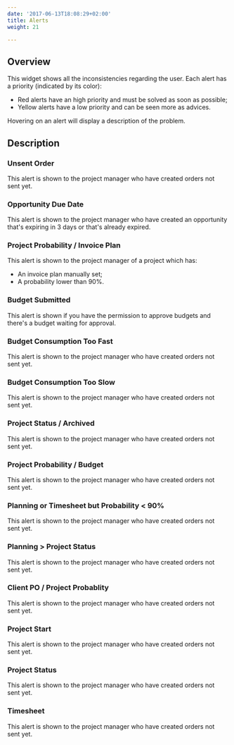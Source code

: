 ```yaml
---
date: '2017-06-13T18:08:29+02:00'
title: Alerts
weight: 21

---
```

## Overview

This widget shows all the inconsistencies regarding the user. Each alert has a priority (indicated by its color):

* Red alerts have an high priority and must be solved as soon as possible;
* Yellow alerts have a low priority and can be seen more as advices.

Hovering on an alert will display a description of the problem.

## Description

### Unsent Order

This alert is shown to the project manager who have created orders not sent yet.

### Opportunity Due Date

This alert is shown to the project manager who have created an opportunity that's expiring in 3 days or that's already expired.

### Project Probability / Invoice Plan

This alert is shown to the project manager of a project which has:

* An invoice plan manually set;
* A probability lower than 90%.

### Budget Submitted

This alert is shown if you have the permission to approve budgets and there's a budget waiting for approval.

### Budget Consumption Too Fast

This alert is shown to the project manager who have created orders not sent yet.

### Budget Consumption Too Slow

This alert is shown to the project manager who have created orders not sent yet.

### Project Status / Archived

This alert is shown to the project manager who have created orders not sent yet.

### Project Probability / Budget

This alert is shown to the project manager who have created orders not sent yet.

### Planning or Timesheet but Probability < 90%

This alert is shown to the project manager who have created orders not sent yet.

### Planning > Project Status

This alert is shown to the project manager who have created orders not sent yet.

### Client PO / Project Probablity

This alert is shown to the project manager who have created orders not sent yet.

### Project Start

This alert is shown to the project manager who have created orders not sent yet.

### Project Status

This alert is shown to the project manager who have created orders not sent yet.

### Timesheet

This alert is shown to the project manager who have created orders not sent yet.